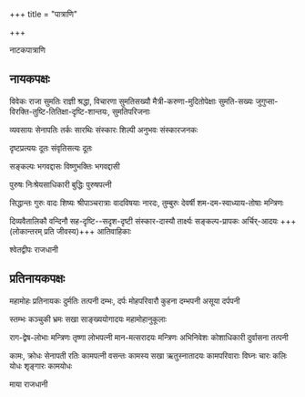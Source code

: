 +++
title = "पात्राणि"

+++

नाटकपात्राणि 

## नायकपक्षः
विवेकः राजा
सुमतिः राज्ञी
श्रद्धा, विचारणा सुमतिसख्यौ
मैत्री-करुणा-मुदितोपेक्षाः सुमति-सख्यः
जुगुप्सा-विरक्ति-तुष्टि-तितिक्षा-दृष्टि-शान्तयः, सुमतिपरिजनाः

व्यवसायः सेनापतिः
तर्कः सारथिः
संस्कारः शिल्पी 
अनुभवः संस्कारजनकः

दृष्टप्रत्ययः दूतः 
संवृतिसत्यः दूतः

सङ्कल्पः भगवद्दासः 
विष्णुभक्तिः भगवद्दासी 

पुरुषः निःश्रेयसाधिकारी 
बुद्धिः पुरुषपत्नी 

सिद्धान्तः गुरुः
वादः शिष्यः
श्रीपाञ्चरात्राः वादविषयाः
नारदः, तुम्बुरुः देवर्षी
शम-दम-स्वाध्याय-तोषाः मन्त्रिणः

दिव्यवैतालिकौ वन्दिनौ 
सह-दृष्टि--सदृश-दृष्टी संस्कार-दास्यौ 
तार्क्ष्यः सङ्कल्प-प्रापकः 
अर्चिर्-आदयः +++(लोकान्तरम् प्रति जीवस्य)+++ आतिवाहिकाः 

श्वेतद्वीपः राजधानी 

## प्रतिनायकपक्षः 
महामोहः प्रतिनायकः 
दुर्मतिः तत्पनी
दम्भः, दर्पः मोहपरिवारौ
कुहना दम्भपनी
असूया दर्पपनी

स्तम्भः कञ्चुकी
भ्रमः सखा
साङ्ख्ययोगादयः महामोहानुकूलाः

राग-द्वेष-लोभाः मन्त्रिणः 
तृष्णा लोभपत्नी
मान-मत्सरादयः मन्त्रिणः
अभिनिवेशः कोशाधिकारी 
दुर्वासना तत्पनी

कामः, क्रोधः सेनापती
रतिः कामपत्नी
वसन्तः कामस्य सखा
ऋतुस्नातादयः कामपरिवाराः
विघ्नः चारः
कलिः योधः
शृङ्गारः कामयोधः

माया राजधानी





